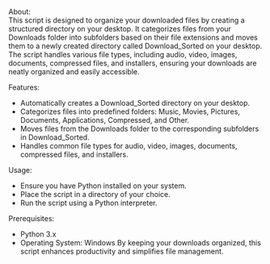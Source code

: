 About: </br>
This script is designed to organize your downloaded files by creating a structured directory on your desktop. It categorizes files from your Downloads folder into subfolders based on their file extensions and moves them to a newly created directory called Download_Sorted on your desktop. The script handles various file types, including audio, video, images, documents, compressed files, and installers, ensuring your downloads are neatly organized and easily accessible.

Features:
- Automatically creates a Download_Sorted directory on your desktop.
- Categorizes files into predefined folders: Music, Movies, Pictures, Documents, Applications, Compressed, and Other.
- Moves files from the Downloads folder to the corresponding subfolders in Download_Sorted.
- Handles common file types for audio, video, images, documents, compressed files, and installers.

Usage:
- Ensure you have Python installed on your system.
- Place the script in a directory of your choice.
- Run the script using a Python interpreter.

Prerequisites:
- Python 3.x
- Operating System: Windows
By keeping your downloads organized, this script enhances productivity and simplifies file management.
